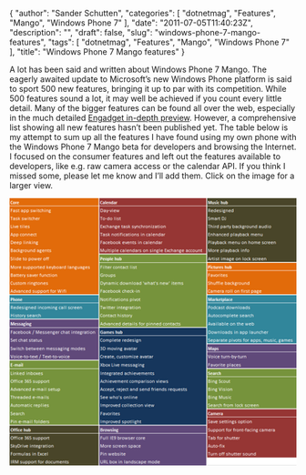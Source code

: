 {
  "author": "Sander Schutten",
  "categories": [
    "dotnetmag",
    "Features",
    "Mango",
    "Windows Phone 7"
  ],
  "date": "2011-07-05T11:40:23Z",
  "description": "",
  "draft": false,
  "slug": "windows-phone-7-mango-features",
  "tags": [
    "dotnetmag",
    "Features",
    "Mango",
    "Windows Phone 7"
  ],
  "title": "Windows Phone 7 Mango features"
}


A lot has been said and written about Windows Phone 7 Mango. The eagerly awaited update to Microsoft’s new Windows Phone platform is said to sport 500 new features, bringing it up to par with its competition. While 500 features sound a lot, it may well be achieved if you count every little detail. Many of the bigger features can be found all over the web, especially in the much detailed [Engadget in-depth preview](http://www.engadget.com/2011/06/27/windows-phone-7-5-mango-in-depth-preview-video/). However, a comprehensive list showing all new features hasn’t been published yet. The table below is my attempt to sum up all the features I have found using my own phone with the Windows Phone 7 Mango beta for developers and browsing the Internet. I focused on the consumer features and left out the features available to developers, like e.g. raw camera access or the calendar API. If you think I missed some, please let me know and I’ll add them. Click on the image for a larger view.

[![image](images/image_thumb2.png "image")](images/image2.png)

